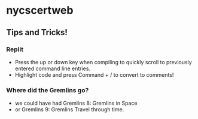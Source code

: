 # nycscertweb
## Tips and Tricks! 

### Replit
<ul> 
  <li> Press the up or down key when compiling to quickly scroll to previously entered command line entries.</li>
  <li> Highlight code and press Command + / to convert to comments! </li>
</ul>
  
  ### Where did the Gremlins go?
  
  - we could have had Gremlins 8: Gremlins in Space
  - or Gremlins 9: Gremlins Travel through time.
